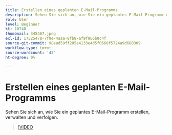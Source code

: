 ```yaml
---
title: Erstellen eines geplanten E-Mail-Programms
description: Sehen Sie sich an, wie Sie ein geplantes E-Mail-Programm erstellen, verwalten und verfolgen.
role: User
level: Beginner
kt: 10748
thumbnail: 345467.jpeg
exl-id: 17525478-7f0e-4aaa-8fb8-af9f966b0c4f
source-git-commit: 98ead59ff285e4133e4d5f0668f5724a9d680309
workflow-type: tm+mt
source-wordcount: '42'
ht-degree: 0%

---
```


# Erstellen eines geplanten E-Mail-Programms

Sehen Sie sich an, wie Sie ein geplantes E-Mail-Programm erstellen, verwalten und verfolgen.

>[!VIDEO](https://video.tv.adobe.com/v/345467/?quality=12&learn=on)
